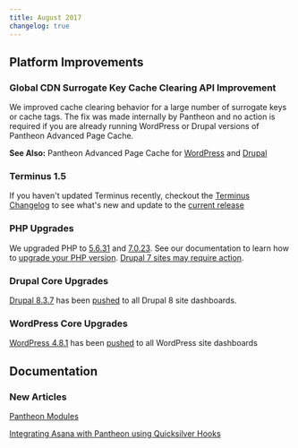 ```yaml
---
title: August 2017
changelog: true
---
```


## Platform Improvements
### Global CDN Surrogate Key Cache Clearing API Improvement 
We improved cache clearing behavior for a large number of surrogate keys or cache tags. The fix was made internally by Pantheon and no action is required if you are already running WordPress or Drupal versions of Pantheon Advanced Page Cache.

**See Also:** Pantheon Advanced Page Cache for [WordPress](https://github.com/pantheon-systems/documentation/pull/2863/files#r137361525) and [Drupal](https://www.drupal.org/project/pantheon_advanced_page_cache)

### Terminus 1.5
If you haven't updated Terminus recently, checkout the [Terminus Changelog](https://pantheon.io/docs/terminus/updates/#changelog) to see what's new and update to the [current release](https://pantheon.io/docs/terminus/updates/#update-to-the-current-release-)

### PHP Upgrades
We upgraded PHP to [5.6.31](http://www.php.net/ChangeLog-5.php#5.6.31) and [7.0.23](http://www.php.net/ChangeLog-7.php#7.0.23). See our documentation to learn how to [upgrade your PHP version](https://pantheon.io/docs/php-versions/). [Drupal 7 sites may require action](https://status.pantheon.io/incidents/v81md6cd43b8).

### Drupal Core Upgrades
[Drupal 8.3.7](https://www.drupal.org/project/drupal/releases/8.3.7) has been [pushed](https://github.com/pantheon-systems/drops-8/pull/193) to all Drupal 8 site dashboards.

### WordPress Core Upgrades
[WordPress 4.8.1](https://codex.wordpress.org/Version_4.8.1) has been [pushed](https://github.com/pantheon-systems/WordPress/pull/130) to all WordPress site dashboards


## Documentation

### New Articles
[Pantheon Modules](https://pantheon.io/docs/modules/)

[Integrating Asana with Pantheon using Quicksilver Hooks](https://pantheon.io/docs/guides/asana/)
